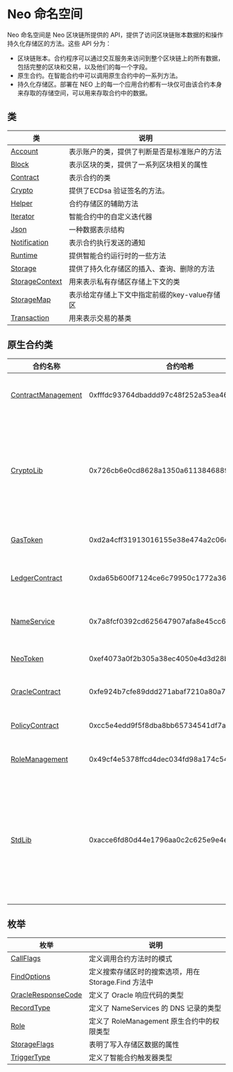 # Neo 命名空间

Neo 命名空间是 Neo 区块链所提供的 API，提供了访问区块链账本数据的和操作持久化存储区的方法。这些 API 分为：

- 区块链账本。合约程序可以通过交互服务来访问到整个区块链上的所有数据，包括完整的区块和交易，以及他们的每一个字段。
- 原生合约。在智能合约中可以调用原生合约中的一系列方法。
- 持久化存储区。部署在 NEO 上的每一个应用合约都有一块仅可由该合约本身来存取的存储空间，可以用来存取合约中的数据。


## 类

| 类                                        | 说明                       |
| ---------------------------------------- | ------------------------ |
| [Account](neo/Account.md)                | 表示账户的类，提供了判断是否是标准账户的方法        |
| [Block](neo/Block.md)                    | 表示区块的类，提供了一系列区块相关的属性     |
| [Contract](neo/Contract.md)              | 表示合约的类                   |
| [Crypto](neo/Crypto.md)              | 提供了ECDsa 验证签名的方法。                   |
| [Helper](neo/Helper.md)              | 合约存储区的辅助方法                   |
| [Iterator](neo/Iterator.md)              | 智能合约中的自定义迭代器                   |
| [Json](neo/Json.md)              | 一种数据表示结构                   |
| [Notification](neo/Notification.md)              | 表示合约执行发送的通知                   |
| [Runtime](neo/Runtime.md)                | 提供智能合约运行时的一些方法     |
| [Storage](neo/Storage.md)                | 提供了持久化存储区的插入、查询、删除的方法    |
| [StorageContext](neo/StorageContext.md)  | 用来表示私有存储区存储上下文的类   |
| [StorageMap](neo/StorageMap.md)  | 表示给定存储上下文中指定前缀的key-value存储区   |
| [Transaction](neo/Transaction.md)        | 用来表示交易的基类                |

## 原生合约类

| 合约名称                                        | 合约哈希                                   | 说明                                         |
| ----------------------------------------------- | ------------------------------------------ | -------------------------------------------- |
| [ContractManagement](neo/ContractManagement.md) | 0xfffdc93764dbaddd97c48f252a53ea4643faa3fd | 管理合约的合约                               |
| [CryptoLib](neo/CryptoLib.md)                   | 0x726cb6e0cd8628a1350a611384688911ab75f51b | 集成了散列运算、验签等密码学方法的合约       |
| [GasToken](neo/GAS.md)                          | 0xd2a4cff31913016155e38e474a2c06d08be276cf | GAS相关合约                                  |
| [LedgerContract](neo/Ledger.md)                 | 0xda65b600f7124ce6c79950c1772a36403104f2be | 区块链协议层合约                             |
| [NameService](neo/NameService.md)               | 0x7a8fcf0392cd625647907afa8e45cc66872b596b | Neo域名服务合约                              |
| [NeoToken](neo/NEO.md)                          | 0xef4073a0f2b305a38ec4050e4d3d28bc40ea63f5 | NEO相关合约                                  |
| [OracleContract](neo/Oracle.md)                 | 0xfe924b7cfe89ddd271abaf7210a80a7e11178758 | 预言机合约                                   |
| [PolicyContract](neo/Policy.md)                 | 0xcc5e4edd9f5f8dba8bb65734541df7a1c081c67b | 共识策略合约                                 |
| [RoleManagement](neo/RoleManagement.md)         | 0x49cf4e5378ffcd4dec034fd98a174c5491e395e2 | 权限查询合约                                 |
| [StdLib](neo/StdLib.md)                         | 0xacce6fd80d44e1796aa0c2c625e9e4e0ce39efc0 | 集成了序列化、反序列化和格式转换等方法的合约 |

## 枚举

| 枚举                                       | 说明                        |
| ---------------------------------------- | ------------------------- |
| [CallFlags](neo/CallFlags.md) | 定义调用合约方法时的模式|
| [FindOptions](neo/FindOptions.md) | 定义搜索存储区时的搜索选项，用在 Storage.Find 方法中 |
| [OracleResponseCode](neo/OracleResponseCode.md) | 定义了 Oracle 响应代码的类型 |
| [RecordType](neo/RecordType.md) | 定义了 NameServices 的 DNS 记录的类型 |
| [Role](neo/Role.md) | 定义了 RoleManagement 原生合约中的权限类型 |
| [StorageFlags](neo/StorageFlags.md)  | 表明了写入存储区数据的属性 |
| [TriggerType](neo/TriggerType.md) | 定义了智能合约触发器类型 |

